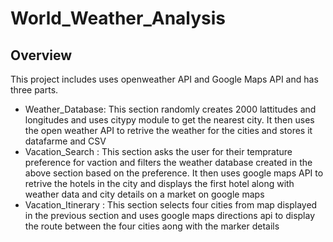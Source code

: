 # World_Weather_Analysis

## Overview

This project includes uses openweather API and Google Maps API and has three parts.

* Weather_Database: This section randomly creates 2000 lattitudes and longitudes and uses citypy module to get the nearest city. It then uses the open weather API to retrive the weather for the cities and stores it datafarme and CSV
* Vacation_Search : This section asks the user for their temprature preference for vaction and filters the weather database created in the above section based on the preference. It then uses google maps API to retrive the hotels in the city and displays the first hotel along with weather data and city details on a market on google maps
* Vacation_Itinerary : This section selects four cities from  map displayed in the previous section and uses google maps directions api to display the route between the four cities aong with the marker details
